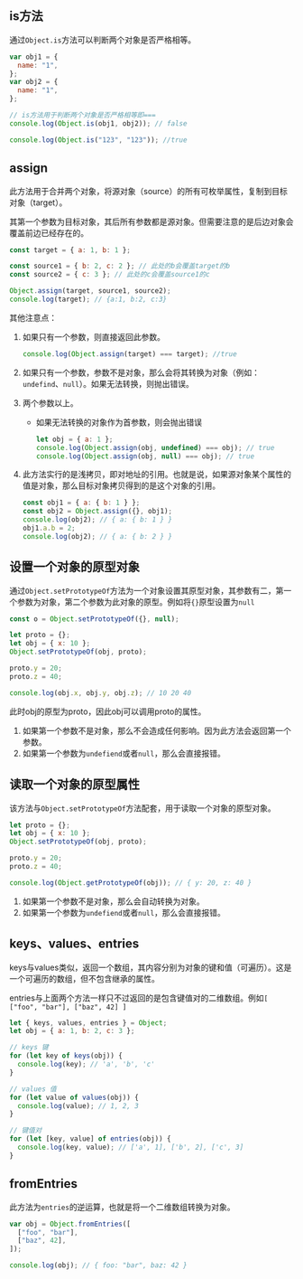 ## is方法

通过`Object.is`方法可以判断两个对象是否严格相等。

```javascript
var obj1 = {
  name: "1",
};
var obj2 = {
  name: "1",
};

// is方法用于判断两个对象是否严格相等即===
console.log(Object.is(obj1, obj2)); // false

console.log(Object.is("123", "123")); //true
```

## assign

此方法用于合并两个对象，将源对象（source）的所有可枚举属性，复制到目标对象（target）。

其第一个参数为目标对象，其后所有参数都是源对象。但需要注意的是后边对象会覆盖前边已经存在的。

```javascript
const target = { a: 1, b: 1 };

const source1 = { b: 2, c: 2 }; // 此处的b会覆盖target的b
const source2 = { c: 3 }; // 此处的c会覆盖source1的c

Object.assign(target, source1, source2);
console.log(target); // {a:1, b:2, c:3}

```

其他注意点：

1. 如果只有一个参数，则直接返回此参数。

   ```javascript
   console.log(Object.assign(target) === target); //true
   ```

2. 如果只有一个参数，参数不是对象，那么会将其转换为对象（例如：`undefind`、`null`）。如果无法转换，则抛出错误。

3. 两个参数以上。

   - 如果无法转换的对象作为首参数，则会抛出错误

     ```javascript
     let obj = { a: 1 };
     console.log(Object.assign(obj, undefined) === obj); // true
     console.log(Object.assign(obj, null) === obj); // true
     ```

4. 此方法实行的是浅拷贝，即对地址的引用。也就是说，如果源对象某个属性的值是对象，那么目标对象拷贝得到的是这个对象的引用。

   ```javascript
   const obj1 = { a: { b: 1 } };
   const obj2 = Object.assign({}, obj1);
   console.log(obj2); // { a: { b: 1 } }
   obj1.a.b = 2;
   console.log(obj2); // { a: { b: 2 } }
   ```

   

## 设置一个对象的原型对象

通过`Object.setPrototypeOf`方法为一个对象设置其原型对象，其参数有二，第一个参数为对象，第二个参数为此对象的原型。例如将`{}`原型设置为`null`

```javascript
const o = Object.setPrototypeOf({}, null);
```

```javascript
let proto = {};
let obj = { x: 10 };
Object.setPrototypeOf(obj, proto);

proto.y = 20;
proto.z = 40;

console.log(obj.x, obj.y, obj.z); // 10 20 40
```

此时obj的原型为proto，因此obj可以调用proto的属性。

1. 如果第一个参数不是对象，那么不会造成任何影响。因为此方法会返回第一个参数。
2. 如果第一个参数为`undefiend`或者`null`，那么会直接报错。

## 读取一个对象的原型属性

该方法与`Object.setPrototypeOf`方法配套，用于读取一个对象的原型对象。

```javascript
let proto = {};
let obj = { x: 10 };
Object.setPrototypeOf(obj, proto);

proto.y = 20;
proto.z = 40;

console.log(Object.getPrototypeOf(obj)); // { y: 20, z: 40 }
```

1. 如果第一个参数不是对象，那么会自动转换为对象。
2. 如果第一个参数为`undefiend`或者`null`，那么会直接报错。

## keys、values、entries

keys与values类似，返回一个数组，其内容分别为对象的键和值（可遍历）。这是一个可遍历的数组，但不包含继承的属性。

entries与上面两个方法一样只不过返回的是包含键值对的二维数组。例如`[ ["foo", "bar"], ["baz", 42] ]`

```javascript
let { keys, values, entries } = Object;
let obj = { a: 1, b: 2, c: 3 };

// keys 键
for (let key of keys(obj)) {
  console.log(key); // 'a', 'b', 'c'
}

// values 值
for (let value of values(obj)) {
  console.log(value); // 1, 2, 3
}

// 键值对
for (let [key, value] of entries(obj)) {
  console.log(key, value); // ['a', 1], ['b', 2], ['c', 3]
}
```

## fromEntries

此方法为`entries`的逆运算，也就是将一个二维数组转换为对象。

```javascript
var obj = Object.fromEntries([
  ["foo", "bar"],
  ["baz", 42],
]);

console.log(obj); // { foo: "bar", baz: 42 }

```

